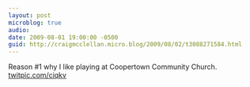 ```yaml
---
layout: post
microblog: true
audio: 
date: 2009-08-01 19:00:00 -0500
guid: http://craigmcclellan.micro.blog/2009/08/02/t3088271584.html
---
```

Reason #1 why I like playing at Coopertown Community Church.  [twitpic.com/ciqkv](http://twitpic.com/ciqkv)
